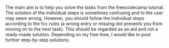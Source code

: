 The main aim is to help you solve the tasks from the freecodecamp tutorial. The solution of the individual steps is sometimes confusing and to the user may seem wrong. However, you should follow the individual steps according to the fcc rules (a wrong entry or missing dot prevents you from moving on to the next task). This should be regarded as an aid and not a ready-made solution. Depending on my free time, I would like to post further step-by-step solutions.
